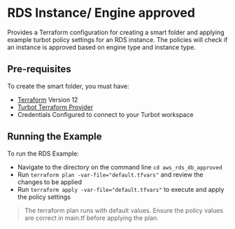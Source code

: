 # RDS Instance/ Engine approved

Provides a Terraform configuration for creating a smart folder and applying example turbot policy settings for an RDS instance. The policies will check if an instance is approved based on engine type and instance type.


## Pre-requisites

To create the smart folder, you must have:
- [Terraform](https://www.terraform.io) Version 12
- [Turbot Terraform Provider](https://github.com/turbotio/terraform-provider-turbot)
- Credentials Configured to connect to your Turbot workspace

## Running the Example

To run the RDS Example:
- Navigate to the directory on the command line `cd aws_rds_db_approved`
- Run `terraform plan -var-file="default.tfvars"` and review the changes to be applied
- Run `terraform apply -var-file="default.tfvars"` to execute and apply the policy settings

> The terraform plan runs with default values. Ensure the policy values are correct in main.tf before applying the plan.